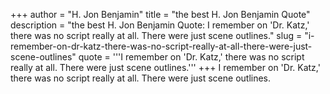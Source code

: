 +++
author = "H. Jon Benjamin"
title = "the best H. Jon Benjamin Quote"
description = "the best H. Jon Benjamin Quote: I remember on 'Dr. Katz,' there was no script really at all. There were just scene outlines."
slug = "i-remember-on-dr-katz-there-was-no-script-really-at-all-there-were-just-scene-outlines"
quote = '''I remember on 'Dr. Katz,' there was no script really at all. There were just scene outlines.'''
+++
I remember on 'Dr. Katz,' there was no script really at all. There were just scene outlines.
